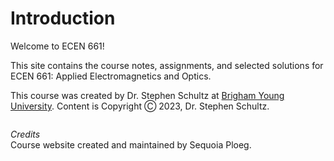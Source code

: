 # Introduction

Welcome to ECEN 661!

This site contains the course notes, assignments, and selected solutions for
ECEN 661: Applied Electromagnetics and Optics.

This course was created by Dr. Stephen Schultz at [Brigham Young University](https://ece.byu.edu).
Content is Copyright Ⓒ 2023, Dr. Stephen Schultz.

```{tableofcontents}
```

*Credits*  
Course website created and maintained by Sequoia Ploeg.
